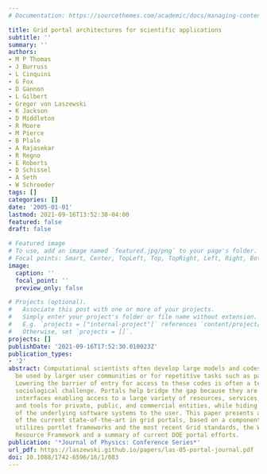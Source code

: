 ```yaml
---
# Documentation: https://sourcethemes.com/academic/docs/managing-content/

title: Grid portal architectures for scientific applications
subtitle: ''
summary: ''
authors:
- M P Thomas
- J Burruss
- L Cinquini
- G Fox
- D Gannon
- L Gilbert
- Gregor von Laszewski
- K Jackson
- D Middleton
- R Moore
- M Pierce
- B Plale
- A Rajasekar
- R Regno
- E Roberts
- D Schissel
- A Seth
- W Schroeder
tags: []
categories: []
date: '2005-01-01'
lastmod: 2021-09-16T13:52:30-04:00
featured: false
draft: false

# Featured image
# To use, add an image named `featured.jpg/png` to your page's folder.
# Focal points: Smart, Center, TopLeft, Top, TopRight, Left, Right, BottomLeft, Bottom, BottomRight.
image:
  caption: ''
  focal_point: ''
  preview_only: false

# Projects (optional).
#   Associate this post with one or more of your projects.
#   Simply enter your project's folder or file name without extension.
#   E.g. `projects = ["internal-project"]` references `content/project/deep-learning/index.md`.
#   Otherwise, set `projects = []`.
projects: []
publishDate: '2021-09-16T17:52:30.010023Z'
publication_types:
- '2'
abstract: Computational scientists often develop large models and codes intended to
  be used by larger user communities or for repetitive tasks such as parametric studies.
  Lowering the barrier of entry for access to these codes is often a technical and
  sociological challenge. Portals help bridge the gap because they are well known
  interfaces enabling access to a large variety of resources, services, applications,
  and tools for private, public, and commercial entities, while hiding the complexities
  of the underlying software systems to the user. This paper presents an overview
  of the current state-of-the-art in grid portals, based on a component approach that
  utilizes portlet frameworks and the most recent Grid standards, the Web Services
  Resource Framework and a summary of current DOE portal efforts.
publication: '*Journal of Physics: Conference Series*'
url_pdf: https://laszewski.github.io/papers/las-05-portal-journal.pdf
doi: 10.1088/1742-6596/16/1/083
---
```

